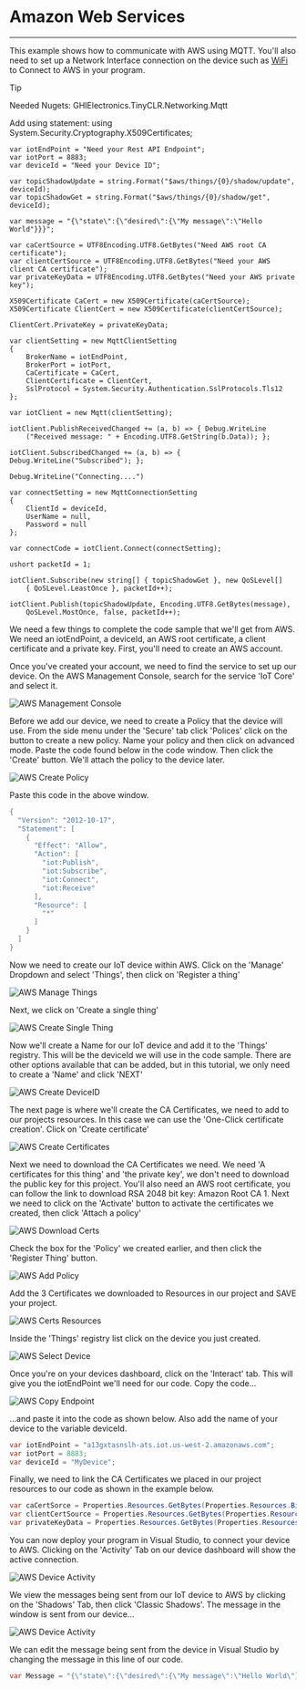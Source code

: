 # Amazon Web Services
---
This example shows how to communicate with AWS using MQTT. You'll also need to set up a Network Interface connection on the device such as [WiFi](wifi.md) to Connect to AWS in your program.

>[!TIP]
>Needed Nugets: GHIElectronics.TinyCLR.Networking.Mqtt
>
>Add using statement:
> using System.Security.Cryptography.X509Certificates;

```
var iotEndPoint = "Need your Rest API Endpoint";
var iotPort = 8883;
var deviceId = "Need your Device ID";

var topicShadowUpdate = string.Format("$aws/things/{0}/shadow/update", deviceId);
var topicShadowGet = string.Format("$aws/things/{0}/shadow/get", deviceId);

var message = "{\"state\":{\"desired\":{\"My message\":\"Hello World"}}}";

var caCertSource = UTF8Encoding.UTF8.GetBytes("Need AWS root CA certificate");
var clientCertSource = UTF8Encoding.UTF8.GetBytes("Need your AWS client CA certificate");
var privateKeyData = UTF8Encoding.UTF8.GetBytes("Need your AWS private key");

X509Certificate CaCert = new X509Certificate(caCertSource);
X509Certificate ClientCert = new X509Certificate(clientCertSource);

ClientCert.PrivateKey = privateKeyData;    

var clientSetting = new MqttClientSetting
{
    BrokerName = iotEndPoint,
    BrokerPort = iotPort,
    CaCertificate = CaCert,
    ClientCertificate = ClientCert,
    SslProtocol = System.Security.Authentication.SslProtocols.Tls12
};

var iotClient = new Mqtt(clientSetting);

iotClient.PublishReceivedChanged += (a, b) => { Debug.WriteLine
    ("Received message: " + Encoding.UTF8.GetString(b.Data)); };

iotClient.SubscribedChanged += (a, b) => { Debug.WriteLine("Subscribed"); };

Debug.WriteLine("Connecting....")

var connectSetting = new MqttConnectionSetting
{
    ClientId = deviceId,
    UserName = null,
    Password = null
};

var connectCode = iotClient.Connect(connectSetting);

ushort packetId = 1;

iotClient.Subscribe(new string[] { topicShadowGet }, new QoSLevel[]
    { QoSLevel.LeastOnce }, packetId++);
            
iotClient.Publish(topicShadowUpdate, Encoding.UTF8.GetBytes(message),
    QoSLevel.MostOnce, false, packetId++);

```
We need a few things to complete the code sample that we'll get from AWS. We need an iotEndPoint, a deviceId, an AWS root certificate, a client certificate and a private key. First, you'll need to create an AWS account. 

Once you've created your account, we need to find the service to set up our device. On the AWS Management  Console, search for the service 'IoT Core' and select it. 

![AWS Management Console](images/aws-select-iot.jpg)

Before we add our device, we need to create a Policy that the device will use. From the side menu under the 'Secure' tab click 'Polices' click on the button to create a new policy. Name your policy and then click on advanced mode. Paste the code found below in the code window. Then click the 'Create' button. We'll attach the policy to the device later. 

![AWS Create Policy](images/aws-create-policy.jpg)

Paste this code in the above window.

```cs
{
  "Version": "2012-10-17",
  "Statement": [
    {
      "Effect": "Allow",
      "Action": [
        "iot:Publish",
        "iot:Subscribe",
        "iot:Connect",
        "iot:Receive"
      ],
      "Resource": [
        "*"
      ]
    }
  ]
}
```

Now we need to create our IoT device within AWS.
Click on the 'Manage' Dropdown and select 'Things', then click on 'Register a thing'

![AWS Manage Things](images/aws-manage-things.jpg)

Next, we click on 'Create a single thing'

![AWS Create Single Thing](images/aws-create-single.jpg)

Now we'll create a Name for our IoT device and add it to the 'Things' registry. This will be the deviceId we will use in the code sample. There are other options available that can be added, but in this tutorial, we only need to create a 'Name' and click 'NEXT'

![AWS Create DeviceID](images/aws-name-device.jpg)

The next page is where we'll create the CA Certificates, we need to add to our projects resources. In this case we can use the 'One-Click certificate creation'. Click on 'Create certificate'

![AWS Create Certificates](images/aws-create-certificates.jpg)

Next we need to download the CA Certificates we need. We need 'A certificates for this thing' and 'the private key', we don't need to download the public key for this project. You'll also need an AWS root certificate, you can follow the link to download RSA 2048 bit key: Amazon Root CA 1. Next we need to click on the 'Activate' button to activate the certificates we created, then click 'Attach a policy'

![AWS Download Certs](images/aws-download-cert.jpg)

Check the box for the 'Policy' we created earlier, and then click the 'Register Thing' button.

![AWS Add Policy](images/aws-add-policy.jpg)


Add the 3 Certificates we downloaded to Resources in our project and SAVE your project.

![AWS Certs Resources](images/aws-cert.jpg)

Inside the 'Things' registry list click on the device you just created.

![AWS Select Device](images/aws-select-device.jpg)

Once you're on your devices dashboard, click on the 'Interact' tab. This will give you the iotEndPoint we'll need for our code. Copy the code...

![AWS Copy Endpoint](images/aws-copy-endpoint.jpg)

...and paste it into the code as shown below. Also add the name of your device to the variable deviceId.

```cs
var iotEndPoint = "a13gxtasnslh-ats.iot.us-west-2.amazonaws.com";
var iotPort = 8883;
var deviceId = "MyDevice";
```
Finally, we need to link the CA Certificates we placed in our project resources to our code as shown in the example below.

```cs
var caCertSorce = Properties.Resources.GetBytes(Properties.Resources.BinaryResources.AmazonRootCA1);
var clientCertSource = Properties.Resources.GetBytes(Properties.Resources.BinaryResources._3a59c69926_certificate_pem);
var privateKeyData = Properties.Resources.GetBytes(Properties.Resources.BinaryResources._3a59c69926_private_pem);
```
You can now deploy your program in Visual Studio, to connect your device to AWS. Clicking on the 'Activity' Tab on our device dashboard will show the active connection. 

![AWS Device Activity](images/aws-device-activity.jpg)

We view the messages being sent from our IoT device to AWS by clicking on the 'Shadows' Tab, then click 'Classic Shadows'. The message in the window is sent from our device...

![AWS Device Activity](images/aws-message-recieved.jpg)

We can edit the message being sent from the device in Visual Studio by changing the message in this line of our code.

```cs
var Message = "{\"state\":{\"desired\":{\"My message\":\"Hello World\"}}}";
```
